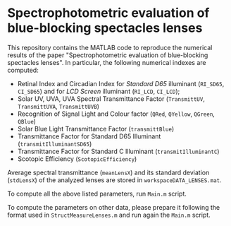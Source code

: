 # Spectrophotometric evaluation of blue-blocking spectacles lenses

This repository contains the MATLAB code to reproduce the numerical results of the paper "Spectrophotometric evaluation of blue-blocking spectacles lenses".
In particular, the following numerical indexes are computed:
- Retinal Index and Circadian Index for _Standard D65_ illuminant (`RI_SD65`, `CI_SD65`) and for _LCD Screen_ illuminant (`RI_LCD`, `CI_LCD`);
- Solar UV, UVA, UVA Spectral Transmittance Factor (`TransmittUV`, `TransmittUVA`, `TransmittUVB`)
- Recognition of Signal Light and Colour factor (`QRed`, `QYellow`, `QGreen`, `QBlue`)
- Solar Blue Light Transmittance Factor (`transmittBlue`)
- Transmittance Factor for Standard D65 Illuminant (`transmitIlluminantSD65`)
- Transmittance Factor for Standard C Illuminant (`transmitIlluminantC`)
- Scotopic Efficiency (`ScotopicEfficiency`)

Average spectral transmittance (`meanLensX`) and its standard deviation (`stdLensX`) of the analyzed lenses are stored in `workspaceDATA_LENSES.mat`.

To compute all the above listed parameters, run `Main.m` script.

To compute the parameters on other data, please prepare it following the format used in `StructMeasureLenses.m` and run again the `Main.m` script.
